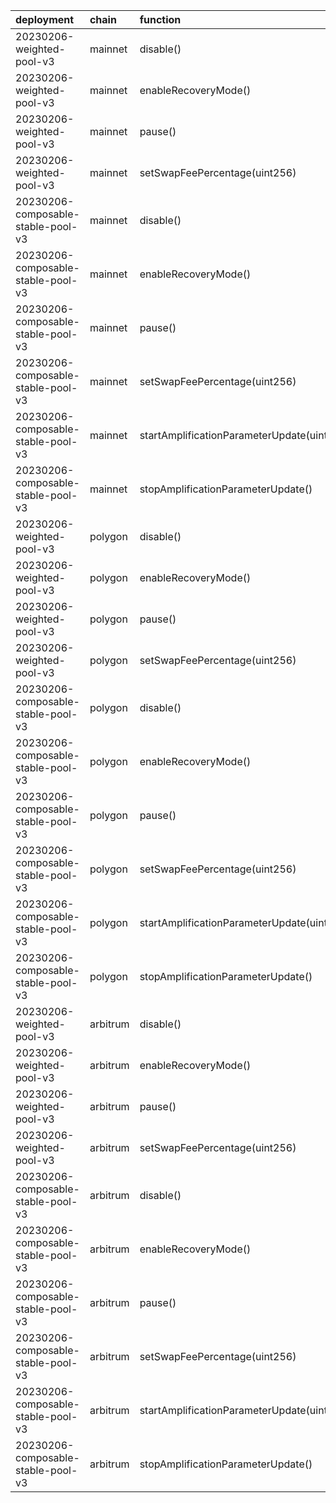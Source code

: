 | deployment                         | chain    | function                                           | role                                                               | target            | target_address                             |
|:-----------------------------------|:---------|:---------------------------------------------------|:-------------------------------------------------------------------|:------------------|:-------------------------------------------|
| 20230206-weighted-pool-v3          | mainnet  | disable()                                          | 0x0df3339673f8356288d97461676bb443e5def15e6d6e8321add702ef77075160 | emergency         | 0xA29F61256e948F3FB707b4b3B138C5cCb9EF9888 |
| 20230206-weighted-pool-v3          | mainnet  | enableRecoveryMode()                               | 0xa53ffba9aa2195cd7646f9cbaca0985f432bded3dd5319916afc5ec395f280d7 | emergency         | 0xA29F61256e948F3FB707b4b3B138C5cCb9EF9888 |
| 20230206-weighted-pool-v3          | mainnet  | pause()                                            | 0x33b06cb79113c1c80d5db0ad41675a5368e7ec0ba8a2fd4d6328524a984d465b | emergency         | 0xA29F61256e948F3FB707b4b3B138C5cCb9EF9888 |
| 20230206-weighted-pool-v3          | mainnet  | setSwapFeePercentage(uint256)                      | 0xd8638fc873fb8c5c0e67c437099a19eb0546fb439dab8babff44196f11d44831 | gauntletFeeSetter | 0xE4a8ed6c1D8d048bD29A00946BFcf2DB10E7923B |
| 20230206-composable-stable-pool-v3 | mainnet  | disable()                                          | 0x3fad985e82b2b68120f2bbe4c05b3bcbb41b29519eaa63fb25cb25833043f1e8 | emergency         | 0xA29F61256e948F3FB707b4b3B138C5cCb9EF9888 |
| 20230206-composable-stable-pool-v3 | mainnet  | enableRecoveryMode()                               | 0x8c91ddec262ae544d56464e260d0b840239949d86149c139510d5e399a30099f | emergency         | 0xA29F61256e948F3FB707b4b3B138C5cCb9EF9888 |
| 20230206-composable-stable-pool-v3 | mainnet  | pause()                                            | 0xa4d7ff702c3f830a7ce937a195bfb05c081c0c36a462ed72bfbf721bc5a3f462 | emergency         | 0xA29F61256e948F3FB707b4b3B138C5cCb9EF9888 |
| 20230206-composable-stable-pool-v3 | mainnet  | setSwapFeePercentage(uint256)                      | 0x1a88f724f61d4985675e65a2ba85b2a985d250dac00d27e06303f4cdabc906ae | gauntletFeeSetter | 0xE4a8ed6c1D8d048bD29A00946BFcf2DB10E7923B |
| 20230206-composable-stable-pool-v3 | mainnet  | startAmplificationParameterUpdate(uint256,uint256) | 0xe560c24a44460de963ea8e6716dd635144e8c4991c131b63dd9e956b1f1415b8 | feeManager        | 0xf4A80929163C5179Ca042E1B292F5EFBBE3D89e6 |
| 20230206-composable-stable-pool-v3 | mainnet  | stopAmplificationParameterUpdate()                 | 0x36e63b457adcc8834537417d275eec404708707f4fbe63097f15e865dc3e2847 | feeManager        | 0xf4A80929163C5179Ca042E1B292F5EFBBE3D89e6 |
| 20230206-weighted-pool-v3          | polygon  | disable()                                          | 0x18be448c0c01ad4576befd4f6bce2abf1214dc50697f946a487657e3c3c66947 | emergency         | 0x3c58668054c299bE836a0bBB028Bee3aD4724846 |
| 20230206-weighted-pool-v3          | polygon  | enableRecoveryMode()                               | 0x8e751c9d2a2e4de88b6c71094d5a2b18be451801333ea94579761179bc9b9ef9 | emergency         | 0x3c58668054c299bE836a0bBB028Bee3aD4724846 |
| 20230206-weighted-pool-v3          | polygon  | pause()                                            | 0xb251963ecd27d2fe81c17cdd47c025b03bdc56bd9138b8556a747d1112d8c01b | emergency         | 0x3c58668054c299bE836a0bBB028Bee3aD4724846 |
| 20230206-weighted-pool-v3          | polygon  | setSwapFeePercentage(uint256)                      | 0x22f3e304ab030be776b205711d7ba79f146b07726b10c5e9d29c24dacc09c140 | feeManager        | 0x7c68c42De679ffB0f16216154C996C354cF1161B |
| 20230206-composable-stable-pool-v3 | polygon  | disable()                                          | 0x9592bbf1ef6b5256ed5698e4cf4610375a5e984fa05ddb8a9c6f2e411f2d0d1e | emergency         | 0x3c58668054c299bE836a0bBB028Bee3aD4724846 |
| 20230206-composable-stable-pool-v3 | polygon  | enableRecoveryMode()                               | 0x4645b2fd612d1e3d4f7cbd5f68df6511f4dedfcba83090853604d4fbf33f467d | emergency         | 0x3c58668054c299bE836a0bBB028Bee3aD4724846 |
| 20230206-composable-stable-pool-v3 | polygon  | pause()                                            | 0xf3018734e770ecf7082ee926a91cef5bd218b62d081217bf47f5a67ea7a1e80e | emergency         | 0x3c58668054c299bE836a0bBB028Bee3aD4724846 |
| 20230206-composable-stable-pool-v3 | polygon  | setSwapFeePercentage(uint256)                      | 0xf6c13c09ddba8f114fe2b23ff442766dca7a9bf303adfde386f20ac38c749733 | feeManager        | 0x7c68c42De679ffB0f16216154C996C354cF1161B |
| 20230206-composable-stable-pool-v3 | polygon  | startAmplificationParameterUpdate(uint256,uint256) | 0x1eeda74ac7741bce16788e080c79c907c79419e41281fa442cc39f8d148a8773 | feeManager        | 0x7c68c42De679ffB0f16216154C996C354cF1161B |
| 20230206-composable-stable-pool-v3 | polygon  | stopAmplificationParameterUpdate()                 | 0xe202c405a4ff60ae0c38dea8bbb722ee570a1c89487598e7fc4ede5248a527c7 | feeManager        | 0x7c68c42De679ffB0f16216154C996C354cF1161B |
| 20230206-weighted-pool-v3          | arbitrum | disable()                                          | 0x3f476d79932a277fc0be18747fc314f1db33802d38a900d529db018c01de81a4 | emergency         | 0xf404C5a0c02397f0908A3524fc5eb84e68Bbe60D |
| 20230206-weighted-pool-v3          | arbitrum | enableRecoveryMode()                               | 0x1e3379f440ccd8ad4fbacfa446ce3de718eda1a091b271c9053bdedff90cdf1c | emergency         | 0xf404C5a0c02397f0908A3524fc5eb84e68Bbe60D |
| 20230206-weighted-pool-v3          | arbitrum | pause()                                            | 0xbbb29600025604666f66b68dff00546068c5be9c0a5a0fbe825550f6c3519c27 | emergency         | 0xf404C5a0c02397f0908A3524fc5eb84e68Bbe60D |
| 20230206-weighted-pool-v3          | arbitrum | setSwapFeePercentage(uint256)                      | 0x92253d002d63e0211f775527924e2891f18bb060ff2ab3be19c6b242bafa5fec | feeManager        | 0x7c68c42De679ffB0f16216154C996C354cF1161B |
| 20230206-composable-stable-pool-v3 | arbitrum | disable()                                          | 0xa23cd4468cbe8403f6163d16350699bab6b407aee02d6a29755b0cffa52dd023 | emergency         | 0xf404C5a0c02397f0908A3524fc5eb84e68Bbe60D |
| 20230206-composable-stable-pool-v3 | arbitrum | enableRecoveryMode()                               | 0xe6321aecff7f0051958627890aa2a16d7221f860dfa3359a1cea6f4a3f87933e | emergency         | 0xf404C5a0c02397f0908A3524fc5eb84e68Bbe60D |
| 20230206-composable-stable-pool-v3 | arbitrum | pause()                                            | 0xcf96d782d1bc8dd12869fb51374544f9c037fd559b8811972f35756f204c6012 | emergency         | 0xf404C5a0c02397f0908A3524fc5eb84e68Bbe60D |
| 20230206-composable-stable-pool-v3 | arbitrum | setSwapFeePercentage(uint256)                      | 0xc383be2c6e87a9b18ae919e677f011279a8d98346dbcd5cb326053f5f873b753 | feeManager        | 0x7c68c42De679ffB0f16216154C996C354cF1161B |
| 20230206-composable-stable-pool-v3 | arbitrum | startAmplificationParameterUpdate(uint256,uint256) | 0x79f0094a409615c52fb7491ca130145e7ec31efb578af4019db59e6636c07ebf | feeManager        | 0x7c68c42De679ffB0f16216154C996C354cF1161B |
| 20230206-composable-stable-pool-v3 | arbitrum | stopAmplificationParameterUpdate()                 | 0xfaede3ef05348eea541571b87b87560ae56292ed04fd5e08fcced4d41916dfb1 | feeManager        | 0x7c68c42De679ffB0f16216154C996C354cF1161B |